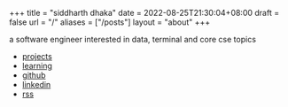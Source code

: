 +++
title =  "siddharth dhaka"
date = 2022-08-25T21:30:04+08:00
draft = false
url = "/"
aliases = ["/posts"]
layout = "about"
+++

a software engineer interested in data, terminal and core cse topics

- [projects](/projects)
- [learning](/learning)
- [github](https://github.com/airbornesd)
- [linkedin](https://www.linkedin.com/in/siddharthdhakaa/)
- [rss](/index.xml)
<!-- - [resume](/resume) -->

<!-- These are controlled by \_index.md under the root directory. If you want a more diverse self-introduction, you can insert the markdown content you want here. -->
